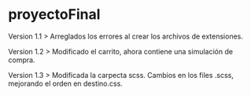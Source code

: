 # proyectoFinal

Version 1.1 > Arreglados los errores al crear los archivos de extensiones.

Version 1.2 > Modificado el carrito, ahora contiene una simulación de compra.

Version 1.3 > Modificada la carpecta scss. Cambios en los files .scss, mejorando el orden en destino.css.

